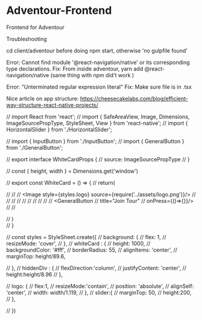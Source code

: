 # Adventour-Frontend

Frontend for Adventour

Troubleshooting

cd client/adventour before doing npm start, otherwise 'no gulpfile found'

Error:
Cannot find module '@react-navigation/native' or its corresponding type declarations.
Fix:
From inside adventour, yarn add @react-navigation/native (same thing with npm did't work )

Error:
"Unterminated regular expression literal"
Fix:
Make sure file is in .tsx

Nice article on app structure:
https://cheesecakelabs.com/blog/efficient-way-structure-react-native-projects/

// import React from 'react';
// import { SafeAreaView, Image, Dimensions, ImageSourcePropType, StyleSheet, View } from 'react-native';
// import { HorizontalSlider } from './HorizontalSlider';

// import { InputButton } from './InputButton';
// import { GeneralButton } from './GeneralButton';

// export interface WhiteCardProps {
// source: ImageSourcePropType
// }

// const { height, width } = Dimensions.get('window')

// export const WhiteCard = () => {
// return(

// <SafeAreaView>
// <View style={styles.hiddenDiv}>
// <Image style={styles.logo} source={require('../assets/logo.png')}/>
// </View>
// <View style={styles.whiteCard}>
// <InputButton placeholder="Search by genre"/>
// <View style={styles.slider}>
// <HorizontalSlider/>
// </View>
// <View style={styles.slider}>
// <HorizontalSlider/>
// </View>
// <GeneralButton
// title="Join Tour"
// onPress={()=>{}}/>
// </View>
// </SafeAreaView>

// )  
// }

// const styles = StyleSheet.create({
// background: {
// flex: 1,
// resizeMode: 'cover',
// },
// whiteCard : {
// height: 1000,
// backgroundColor: '#fff',
// borderRadius: 55,
// alignItems: 'center',
// marginTop: height/89.6,

// },
// hiddenDiv : {
// flexDirection:'column',
// justifyContent: 'center',
// height:height/8.96
// },

// logo: {
// flex:1,
// resizeMode:'contain',
// position: 'absolute',
// alignSelf: 'center',
// width: width/1.119,
// },
// slider:{
// marginTop: 50,
// height:200,
// },

// })
